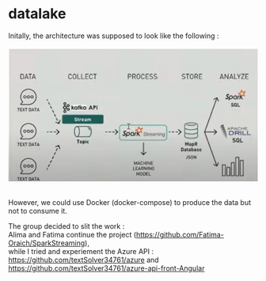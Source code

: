 # datalake

Initally, the architecture was supposed to look like the following : <br />

![datake](https://github.com/textSolver34761/datalake/blob/main/MicrosoftTeams-image%20(2).png)

<br /> However, we could use Docker (docker-compose) to produce the data but not to consume it. <br />

The group decided to slit the work : <br /> Alima and Fatima continue the project (https://github.com/Fatima-Oraich/SparkStreaming), <br /> while I tried and experiement the Azure API : https://github.com/textSolver34761/azure and https://github.com/textSolver34761/azure-api-front-Angular

<br />
<br />

